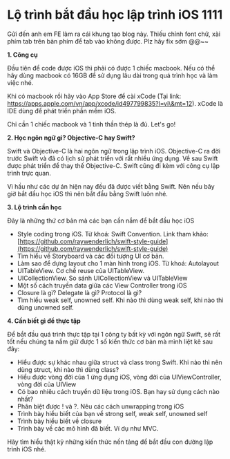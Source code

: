 # Lộ trình bắt đầu học lập trình iOS 1111

Gửi đến anh em FE làm ra cái khung tạo blog này. Thiếu chỉnh font chữ, xài phím tab trên bàn phím để tab vào không được. Plz hãy fix sớm @@\~\~

**1. Công cụ**

Đầu tiên để code được iOS thì phải có được 1 chiếc macbook. Nếu có thể hãy dùng macbook có 16GB để sử dụng lâu dài trong quá trình học và làm việc nhé.

Khi có macbook rồi hãy vào App Store để cài xCode (Tại link: https://apps.apple.com/vn/app/xcode/id497799835?l=vi\&mt=12). xCode là IDE dùng để phát triển phần mềm iOS.

Chỉ cần 1 chiếc macbook và 1 tinh thần thép là đủ. Let's go!

**2. Học ngôn ngữ gì? Objective-C hay Swift?**

Swift và Objective-C là hai ngôn ngữ trong lập trình iOS. Objective-C ra đời trước Swift và đã có lịch sử phát triển với rất nhiều ứng dụng. Về sau Swift được phát triển để thay thế Objective-C. Swift cũng đi kèm với công cụ lập trình trực quan.

Vì hầu như các dự án hiện nay đều đã được viết bằng Swift. Nên nếu bây giờ bắt đầu học iOS thì nên bắt đầu bằng Swift luôn nhé.

**3. Lộ trình cần học**

Đây là những thứ cơ bản mà các bạn cần nắm để bắt đầu học iOS

* Style coding trong iOS. Từ khoá: Swift Convention. Link tham khảo: [https://github.com/raywenderlich/swift-style-guide](https://github.com/raywenderlich/swift-style-guide)
* Tìm hiểu về Storyboard và các đối tượng UI cơ bản.
* Làm sao để dựng layout cho 1 màn hình trong iOS. Từ khoá: Autolayout
* UITableView. Cơ chế reuse của UITableView.
* UICollectionView. So sánh UICollectionView và UITableView
* Một số cách truyền data giữa các View Controller trong iOS
* Closure là gì? Delegate là gì? Protocol là gì?
* Tìm hiểu weak self, unowned self. Khi nào thì dùng weak self, khi nào thì dùng unowned self.

**4. Cần biết gì để thực tập**

Để bắt đầu quá trình thực tập tại 1 công ty bất kỳ với ngôn ngữ Swift, sẽ rất tốt nếu chúng ta nắm giữ được 1 số kiến thức cơ bản mà mình liệt kê sau đây:

* Hiểu được sự khác nhau giữa struct và class trong Swift. Khi nào thì nên dùng struct, khi nào thì dùng class?
* Hiểu được vòng đời của 1 ứng dụng iOS, vòng đời của UIViewController, vòng đời của UIView
* Có bao nhiêu cách truyền dữ liệu trong iOS. Bạn hay sử dụng cách nào nhất?
* Phân biệt được ! và ?. Nêu các cách unwrapping trong iOS
* Trình bày hiểu biết của bạn về strong self, weak self, unowned self
* Trình bày hiểu biết về closure
* Trình bày về các mô hình đã biết. Ví dụ như MVC.

Hãy tìm hiểu thật kỹ những kiến thức nền tảng để bắt đầu con đường lập trình iOS nhé.
